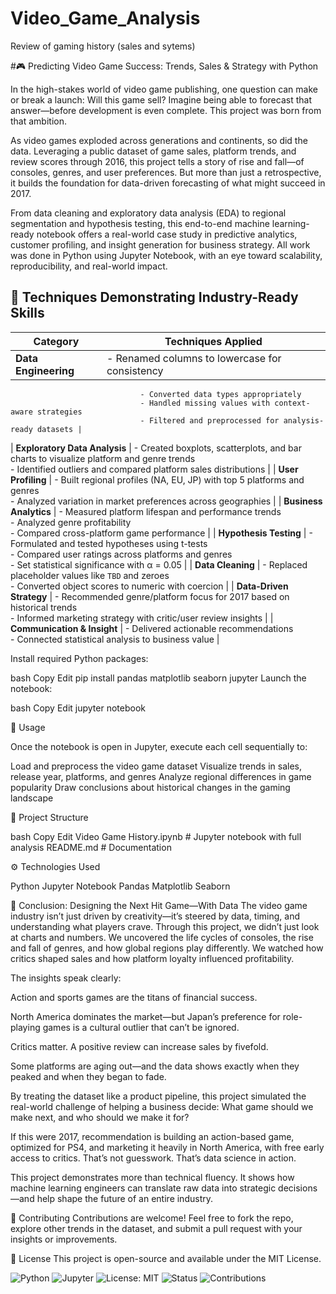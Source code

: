 # Video_Game_Analysis
Review of gaming history (sales and sytems)

#🎮 Predicting Video Game Success: Trends, Sales & Strategy with Python

In the high-stakes world of video game publishing, one question can make or break a launch: Will this game sell? Imagine being able to forecast that answer—before development is even complete. This project was born from that ambition.

As video games exploded across generations and continents, so did the data. Leveraging a public dataset of game sales, platform trends, and review scores through 2016, this project tells a story of rise and fall—of consoles, genres, and user preferences. But more than just a retrospective, it builds the foundation for data-driven forecasting of what might succeed in 2017.

From data cleaning and exploratory data analysis (EDA) to regional segmentation and hypothesis testing, this end-to-end machine learning-ready notebook offers a real-world case study in predictive analytics, customer profiling, and insight generation for business strategy. All work was done in Python using Jupyter Notebook, with an eye toward scalability, reproducibility, and real-world impact.

## 🔧 Techniques Demonstrating Industry-Ready Skills

| Category                        | Techniques Applied                                                                 |
|--------------------------------|-------------------------------------------------------------------------------------|
| **Data Engineering**           | - Renamed columns to lowercase for consistency  
                                 - Converted data types appropriately  
                                 - Handled missing values with context-aware strategies  
                                 - Filtered and preprocessed for analysis-ready datasets |
| **Exploratory Data Analysis**  | - Created boxplots, scatterplots, and bar charts to visualize platform and genre trends  
                                 - Identified outliers and compared platform sales distributions |
| **User Profiling**             | - Built regional profiles (NA, EU, JP) with top 5 platforms and genres  
                                 - Analyzed variation in market preferences across geographies |
| **Business Analytics**         | - Measured platform lifespan and performance trends  
                                 - Analyzed genre profitability  
                                 - Compared cross-platform game performance |
| **Hypothesis Testing**         | - Formulated and tested hypotheses using t-tests  
                                 - Compared user ratings across platforms and genres  
                                 - Set statistical significance with α = 0.05 |
| **Data Cleaning**              | - Replaced placeholder values like `TBD` and zeroes  
                                 - Converted object scores to numeric with coercion |
| **Data-Driven Strategy**       | - Recommended genre/platform focus for 2017 based on historical trends  
                                 - Informed marketing strategy with critic/user review insights |
| **Communication & Insight**   | - Delivered actionable recommendations  
                                 - Connected statistical analysis to business value |

Install required Python packages:

bash
Copy
Edit
pip install pandas matplotlib seaborn jupyter
Launch the notebook:

bash
Copy
Edit
jupyter notebook

🚀 Usage

Once the notebook is open in Jupyter, execute each cell sequentially to:

Load and preprocess the video game dataset
Visualize trends in sales, release year, platforms, and genres
Analyze regional differences in game popularity
Draw conclusions about historical changes in the gaming landscape

📁 Project Structure

bash
Copy
Edit
Video Game History.ipynb      # Jupyter notebook with full analysis
README.md                     # Documentation

⚙️ Technologies Used

Python
Jupyter Notebook
Pandas
Matplotlib
Seaborn

🎯 Conclusion: Designing the Next Hit Game—With Data
The video game industry isn’t just driven by creativity—it’s steered by data, timing, and understanding what players crave. Through this project, we didn’t just look at charts and numbers. We uncovered the life cycles of consoles, the rise and fall of genres, and how global regions play differently. We watched how critics shaped sales and how platform loyalty influenced profitability.

The insights speak clearly:

Action and sports games are the titans of financial success.

North America dominates the market—but Japan’s preference for role-playing games is a cultural outlier that can’t be ignored.

Critics matter. A positive review can increase sales by fivefold.

Some platforms are aging out—and the data shows exactly when they peaked and when they began to fade.

By treating the dataset like a product pipeline, this project simulated the real-world challenge of helping a business decide: What game should we make next, and who should we make it for?

If this were 2017, recommendation is building an action-based game, optimized for PS4, and marketing it heavily in North America, with free early access to critics. That’s not guesswork. That’s data science in action.

This project demonstrates more than technical fluency. It shows how machine learning engineers can translate raw data into strategic decisions—and help shape the future of an entire industry.

🤝 Contributing
Contributions are welcome! Feel free to fork the repo, explore other trends in the dataset, and submit a pull request with your insights or improvements.

🪪 License
This project is open-source and available under the MIT License.


![Python](https://img.shields.io/badge/Python-3.8+-blue.svg)
![Jupyter](https://img.shields.io/badge/Jupyter-Notebook-orange.svg)
![License: MIT](https://img.shields.io/badge/License-MIT-yellow.svg)
![Status](https://img.shields.io/badge/Project-Completed-brightgreen.svg)
![Contributions](https://img.shields.io/badge/Contributions-Welcome-blueviolet.svg)
